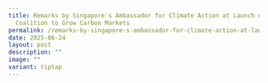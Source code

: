 ```yaml
---
title: Remarks by Singapore's Ambassador for Climate Action at Launch of
  Coalition to Grow Carbon Markets
permalink: /remarks-by-singapore-s-ambassador-for-climate-action-at-launch-of-coalition-to-grow-carbon-markets/
date: 2025-06-24
layout: post
description: ""
image: ""
variant: tiptap
---
```

